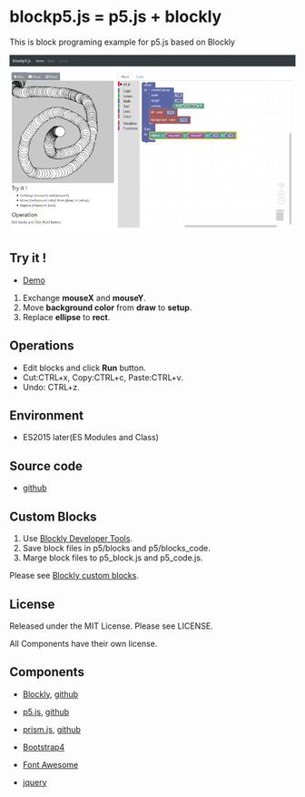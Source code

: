 # blockp5.js = p5.js + blockly

This is block programing example for p5.js based on Blockly

![screenshot](screenshot.png)


## Try it !

- [Demo](https://ycatch.github.io/blockp5.js/example.html)


1. Exchange **mouseX** and **mouseY**.
2. Move **background color** from **draw** to **setup**.
3. Replace **ellipse** to **rect**.


## Operations

- Edit blocks and click **Run** button.
- Cut:CTRL+x, Copy:CTRL+c, Paste:CTRL+v.
- Undo: CTRL+z.


## Environment

- ES2015 later(ES Modules and Class)


## Source code

- [github](https://github.com/ycatch/blockp5.js)


## Custom Blocks

1. Use [Blockly Developer Tools](https://developers.google.com/blockly/guides/create-custom-blocks/blockly-developer-tools).
2. Save block files in p5/blocks and p5/blocks_code.
3. Marge block files to p5_block.js and p5_code.js.

Please see [Blockly custom blocks](https://developers.google.com/blockly/guides/create-custom-blocks/overview).


## License

Released under the MIT License. Please see LICENSE.

All Components have their own license.


## Components

- [Blockly](https://developers.google.com/blockly/), [github](https://github.com/google/blockly)

- [p5.js](https://p5js.org/), [github](https://github.com/processing/p5.js)

- [prism.js](http://prismjs.com/), [github](https://github.com/PrismJS/prism)

- [Bootstrap4](https://getbootstrap.com/)
- [Font Awesome](http://fontawesome.io/)
- [jquery](https://jquery.com/)
